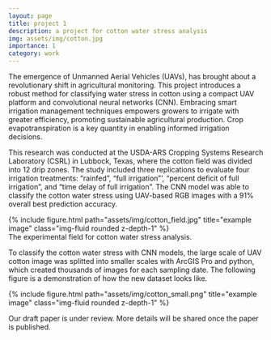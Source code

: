 ```yaml
---
layout: page
title: project 1
description: a project for cotton water stress analysis
img: assets/img/cotton.jpg
importance: 1
category: work
---
```


The emergence of Unmanned Aerial Vehicles (UAVs), has brought about a revolutionary shift in agricultural monitoring. This project introduces a robust method for classifying water stress in cotton using a compact UAV platform and convolutional neural networks (CNN). Embracing smart irrigation management techniques empowers growers to irrigate with greater efficiency, promoting sustainable agricultural production. Crop evapotranspiration is a key quantity in enabling informed irrigation decisions.

This research was conducted at the USDA-ARS Cropping Systems Research Laboratory (CSRL) in Lubbock, Texas, where the cotton field was divided into 12 drip zones. The study included three replications to evaluate four irrigation treatments: “rainfed”, “full irrigation”’, “percent deficit of full irrigation”, and “time delay of full irrigation”. The CNN model was able to classify the cotton water stress using UAV-based RGB images with a 91% overall best prediction accuracy.

<div class="row">
    <div class="col-sm mt-3 mt-md-0">
        {% include figure.html path="assets/img/cotton_field.jpg" title="example image" class="img-fluid rounded z-depth-1" %}
    </div>
</div>
<div class="caption">
    The experimental field for cotton water stress analysis.
</div>

To classify the cotton water stress with CNN models, the large scale of UAV cotton image was splitted into smaller scales with ArcGIS Pro and python, which created thousands of images for each sampling date. The following figure is a demonstration of how the new dataset looks like. 

<div class="row">
    <div class="col-sm mt-3 mt-md-0 d-flex align-items-center justify-content-center">
        {% include figure.html path="assets/img/cotton_small.png" title="example image" class="img-fluid rounded z-depth-1" %}
    </div>
</div>

Our draft paper is under review. More details will be shared once the paper is published.